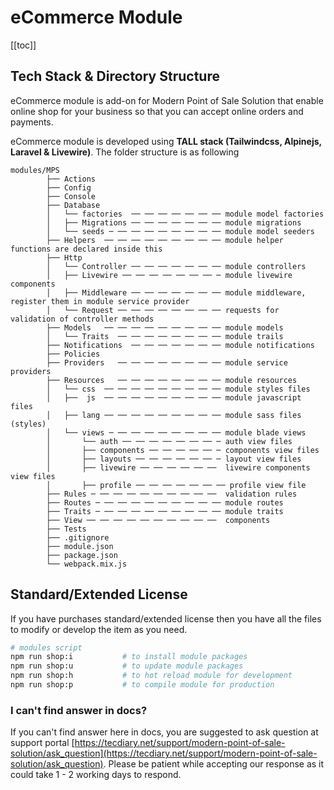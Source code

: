 # eCommerce Module

[[toc]]

## Tech Stack & Directory Structure

eCommerce module is add-on for Modern Point of Sale Solution that enable online shop for your business so that you can accept online orders and payments.

eCommerce module is developed using **TALL stack (Tailwindcss, Alpinejs, Laravel & Livewire)**. The folder structure is as following

```text
modules/MPS
        ├── Actions
        ├── Config
        ├── Console
        ├── Database
        │   └── factories  ── ── ── ── ── ── ── module model factories
        │   ├── Migrations ── ── ── ── ── ── ── module migrations
        │   └── seeds ─ ── ── ── ── ── ── ── ── module model seeders
        ├── Helpers  ── ── ── ── ── ── ── ── ── module helper functions are declared inside this
        ├── Http
        │   └── Controller ── ── ── ── ── ── ── module controllers
        │   ├── Livewire ── ── ── ── ── ── ── ─ module livewire components
        │   ├── Middleware ── ── ── ── ── ── ── module middleware, register them in module service provider
        │   └── Request ── ── ── ── ── ── ── ── requests for validation of controller methods
        ├── Models   ── ── ── ── ── ── ── ── ── module models
        │   └── Traits  ── ── ── ── ── ── ── ── module trails
        ├── Notifications  ── ── ── ── ── ── ── module notifications
        ├── Policies
        ├── Providers   ── ── ── ── ── ── ── ── module service providers
        ├── Resources   ── ── ── ── ── ── ── ── module resources
        │   └── css  ── ── ── ── ── ── ── ── ── module styles files
        │   ├──  js  ── ── ── ── ── ── ── ── ── module javascript files
        │   ├── lang ── ── ── ── ── ── ── ── ── module sass files (styles)
        │   └── views ─ ── ── ── ── ── ── ── ── module blade views
        │       └── auth ── ── ── ── ── ── ── ─ auth view files
        │       ├── components ── ── ── ── ── ─ components view files
        │       ├── layouts ── ── ── ── ── ── ─ layout view files
        │       ├── livewire ── ── ── ── ── ──  livewire components view files
        │       ├── profile ── ── ── ── ── ── ── profile view file
        ├── Rules ─ ── ── ── ── ── ── ── ── ──  validation rules
        ├── Routes ─ ── ── ── ── ── ── ── ── ── module routes
        ├── Traits ─ ── ── ── ── ── ── ── ── ── module traits
        ├── View ── ── ── ── ── ── ── ── ── ──  components
        ├── Tests
        ├── .gitignore
        ├── module.json
        ├── package.json
        └── webpack.mix.js
```

## Standard/Extended License

If you have purchases standard/extended license then you have all the files to modify or develop the item as you need.

```bash
# modules script
npm run shop:i           # to install module packages
npm run shop:u           # to update module packages
npm run shop:h           # to hot reload module for development
npm run shop:p           # to compile module for production
```

### I can't find answer in docs?

If you can't find answer here in docs, you are suggested to ask question at support portal [https://tecdiary.net/support/modern-point-of-sale-solution/ask_question](https://tecdiary.net/support/modern-point-of-sale-solution/ask_question). Please be patient while accepting our response as it could take 1 - 2 working days to respond.
